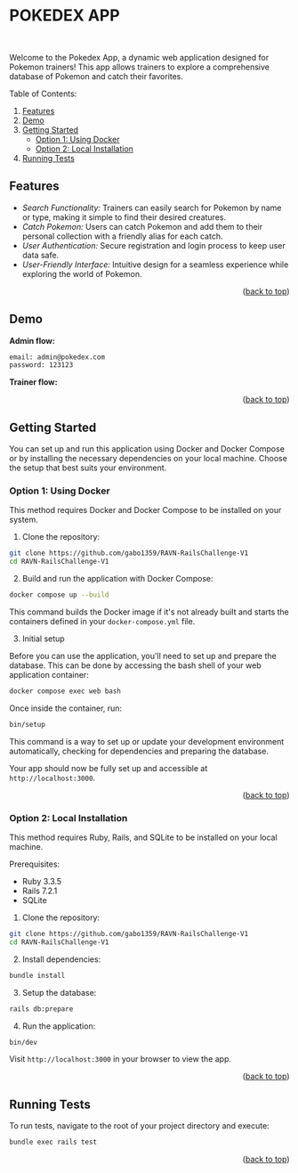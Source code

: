 <a name="readme-top"></a>

# POKEDEX APP

<br />

Welcome to the Pokedex App, a dynamic web application designed for Pokemon trainers! This app allows trainers to explore a comprehensive database of Pokemon and catch their favorites.

Table of Contents:

<ol>
  <li><a href="#features">Features</a></li>
  <li><a href="#demo">Demo</a></li>
  <li>
    <a href="#getting-started">Getting Started</a>
    <ul>
      <li><a href="#option-1">Option 1: Using Docker</a></li>
      <li><a href="#option-2">Option 2: Local Installation</a></li>
    </ul>
  </li>
  <li><a href="#running-tests">Running Tests</a></li>
</ol>

## Features <a name="features"></a>

* *Search Functionality:* Trainers can easily search for Pokemon by name or type, making it simple to find their desired creatures.
* *Catch Pokemon:* Users can catch Pokemon and add them to their personal collection with a friendly alias for each catch.
* *User Authentication:* Secure registration and login process to keep user data safe.
* *User-Friendly Interface:* Intuitive design for a seamless experience while exploring the world of Pokemon.

<p align="right">(<a href="#readme-top">back to top</a>)</p>

## Demo <a name="demo"></a>

<b>Admin flow:</b>

```sh
email: admin@pokedex.com
password: 123123
```

<b>Trainer flow:</b>

<p align="right">(<a href="#readme-top">back to top</a>)</p>

## Getting Started <a name="getting-started"></a>

You can set up and run this application using Docker and Docker Compose or by installing the necessary dependencies on your local machine. Choose the setup that best suits your environment.

### Option 1: Using Docker <a name="option-1"></a>

This method requires Docker and Docker Compose to be installed on your system.

1. Clone the repository:

```sh
git clone https://github.com/gabo1359/RAVN-RailsChallenge-V1
cd RAVN-RailsChallenge-V1
```

2. Build and run the application with Docker Compose:
 
```sh
docker compose up --build
```

This command builds the Docker image if it's not already built and starts the containers defined in your `docker-compose.yml` file.

3. Initial setup

Before you can use the application, you'll need to set up and prepare the database. This can be done by accessing the bash shell of your web application container:

```sh
docker compose exec web bash
```

Once inside the container, run:

```sh
bin/setup
```

This command is a way to set up or update your development environment automatically, checking for dependencies and preparing the database.

Your app should now be fully set up and accessible at `http://localhost:3000`.

<p align="right">(<a href="#readme-top">back to top</a>)</p>

### Option 2: Local Installation  <a name="option-2"></a>

This method requires Ruby, Rails, and SQLite to be installed on your local machine.

Prerequisites:
* Ruby 3.3.5
* Rails 7.2.1
* SQLite

1. Clone the repository:

```sh
git clone https://github.com/gabo1359/RAVN-RailsChallenge-V1
cd RAVN-RailsChallenge-V1
```

2. Install dependencies:

```sh
bundle install
```

3. Setup the database:

```sh
rails db:prepare
```

4. Run the application:

```sh
bin/dev
```

Visit `http://localhost:3000` in your browser to view the app.

<p align="right">(<a href="#readme-top">back to top</a>)</p>

## Running Tests <a name="running-tests"></a>

To run tests, navigate to the root of your project directory and execute:

```sh
bundle exec rails test
```

<p align="right">(<a href="#readme-top">back to top</a>)</p>

